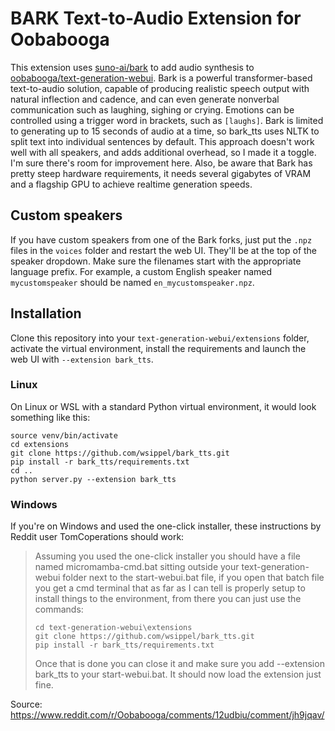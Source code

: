 # BARK Text-to-Audio Extension for Oobabooga

This extension uses [suno-ai/bark](https://github.com/suno-ai/bark/) to add audio synthesis to [oobabooga/text-generation-webui](https://github.com/oobabooga/text-generation-webui). Bark is a powerful transformer-based text-to-audio solution, capable of producing realistic speech output with natural inflection and cadence, and can even generate nonverbal communication such as laughing, sighing or crying. Emotions can be controlled using a trigger word in brackets, such as `[laughs]`. Bark is limited to generating up to 15 seconds of audio at a time, so bark_tts uses NLTK to split text into individual sentences by default. This approach doesn't work well with all speakers, and adds additional overhead, so I made it a toggle. I'm sure there's room for improvement here. Also, be aware that Bark has pretty steep hardware requirements, it needs several gigabytes of VRAM and a flagship GPU to achieve realtime generation speeds.

## Custom speakers
If you have custom speakers from one of the Bark forks, just put the `.npz` files in the `voices` folder and restart the web UI. They'll be at the top of the speaker dropdown. Make sure the filenames start with the appropriate language prefix. For example, a custom English speaker named `mycustomspeaker` should be named `en_mycustomspeaker.npz`.

## Installation
Clone this repository into your `text-generation-webui/extensions` folder, activate the virtual environment, install the requirements and launch the web UI with `--extension bark_tts`. 

### Linux
On Linux or WSL with a standard Python virtual environment, it would look something like this:
```
source venv/bin/activate
cd extensions
git clone https://github.com/wsippel/bark_tts.git
pip install -r bark_tts/requirements.txt
cd ..
python server.py --extension bark_tts
```

### Windows
If you're on Windows and used the one-click installer, these instructions by Reddit user TomCoperations should work:

> Assuming you used the one-click installer you should have a file named micromamba-cmd.bat sitting outside your text-generation-webui folder next to the start-webui.bat file, if you open that batch file you get a cmd terminal that as far as I can tell is properly setup to install things to the environment, from there you can just use the commands:
>```
>cd text-generation-webui\extensions
>git clone https://github.com/wsippel/bark_tts.git
>pip install -r bark_tts/requirements.txt
>```
>Once that is done you can close it and make sure you add --extension bark_tts to your start-webui.bat. It should now load the extension just fine.

Source: https://www.reddit.com/r/Oobabooga/comments/12udbiu/comment/jh9jqav/
